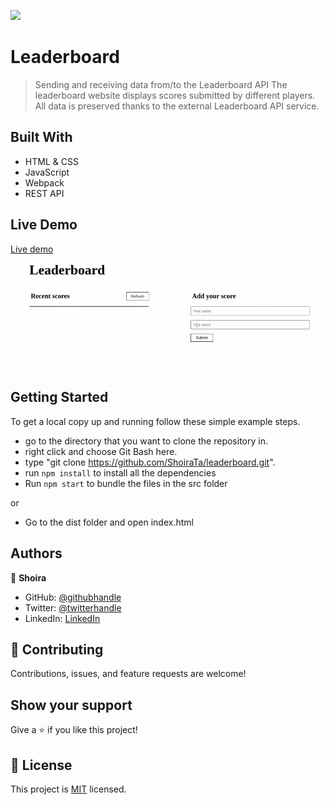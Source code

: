 ![](https://img.shields.io/badge/Microverse-blueviolet)

# Leaderboard

> Sending and receiving data from/to the Leaderboard API
> The leaderboard website displays scores submitted by different players. All data is preserved thanks to the external Leaderboard API service.

## Built With

- HTML & CSS
- JavaScript
- Webpack
- REST API

## Live Demo

[Live demo](https://shoirata.github.io/leaderboard/)
![](demo.gif)

## Getting Started

To get a local copy up and running follow these simple example steps.

- go to the directory that you want to clone the repository in.
- right click and choose Git Bash here.
- type "git clone https://github.com/ShoiraTa/leaderboard.git".
- run `npm install` to install all the dependencies
- Run `npm start` to bundle the files in the src folder

or

- Go to the dist folder and open index.html

## Authors

👤 **Shoira**

- GitHub: [@githubhandle](linkedin.com/in/shoira-tashpulatova-bab4a7122)
- Twitter: [@twitterhandle](https://twitter.com/Shoira03)
- LinkedIn: [LinkedIn](https://www.linkedin.com/feed/)

## 🤝 Contributing

Contributions, issues, and feature requests are welcome!

## Show your support

Give a ⭐️ if you like this project!

## 📝 License

This project is [MIT](./MIT.md) licensed.
